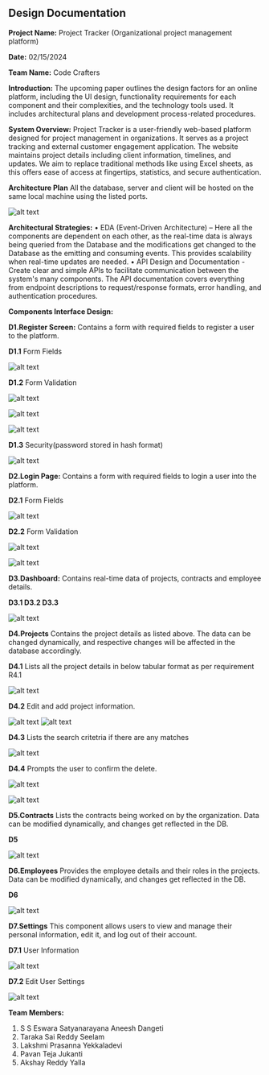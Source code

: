 ## Design Documentation

**Project Name:** Project Tracker (Organizational project management platform)

**Date:** 02/15/2024 

**Team Name:** Code Crafters


**Introduction:**
    The upcoming paper outlines the design factors for an online platform, including the UI design, functionality requirements for each component and their complexities, and the technology tools used. It includes architectural plans and development process-related procedures.

**System Overview:**
    Project Tracker is a user-friendly web-based platform designed for project management in organizations. It serves as a project tracking and external customer engagement application. The website maintains project details including client information, timelines, and updates. We aim to replace traditional methods like using Excel sheets, as this offers ease of access at fingertips, statistics, and secure authentication.

**Architecture Plan**
    All the database, server and client will be hosted on the same local machine using the listed ports.

   ![alt text](<Architectural Plan.png>)



**Architectural Strategies:**
    • EDA (Event-Driven Architecture) – Here all the components are dependent on each other, as the real-time data is always being queried from the Database and the modifications get changed to the Database as the emitting and consuming events. This provides scalability when real-time updates are needed.
    • API Design and Documentation - Create clear and simple APIs to facilitate communication between the system's many components. The API documentation covers everything from endpoint descriptions to request/response formats, error handling, and authentication procedures.


**Components Interface Design:**

    
**D1.Register Screen:** Contains a form with required fields to register a user to the platform.


**D1.1** Form Fields

![alt text](<Register Form.png>)


**D1.2** Form Validation

![alt text](<Regiter Form Validation-1.png>) 

![alt text](<Regiter Form Validation-2.png>)

![alt text](<Regiter Form Validation-3.png>)


**D1.3** Security(password stored in hash format)

![alt text](<Register Form Security.png>)


**D2.Login Page:** Contains a form with required fields to login a user into the platform.

**D2.1** Form Fields

![alt text](<Login Form.png>)


**D2.2** Form Validation

![alt text](<Login Form Validation-1.png>) 

![alt text](<Login Form Validation-2.png>)


**D3.Dashboard:** Contains real-time data of projects, contracts and employee details.

**D3.1 D3.2 D3.3**

![alt text](dashboard.png)


**D4.Projects** Contains the project details as listed above. The data can be changed dynamically, and respective changes will be affected in the database accordingly.

**D4.1** Lists all the project details in below tabular format as per requirement R4.1

![alt text](projects.png)

**D4.2** Edit and add project information.

![alt text](<Add project information.png>)
![alt text](<Edit Project Information.png>)

**D4.3** Lists the search critetria if there are any matches

![alt text](search.jpg)

**D4.4** Prompts the user to confirm the delete.

![alt text](Delete.jpg)

![alt text](<item deleted.jpg>)

**D5.Contracts** Lists the contracts being worked on by the organization. Data can be modified dynamically, and changes get reflected in the DB.

**D5**

![alt text](contracts.png)


**D6.Employees** Provides the employee details and their roles in the projects. Data can be modified dynamically, and changes get reflected in the DB.


**D6**

![alt text](employees.png)


**D7.Settings** This component allows users to view and manage their personal information, edit it, and log out of their account.

**D7.1** User Information

![alt text](<user settings.png>)

**D7.2** Edit User Settings

![alt text](<edit user.png>)


**Team Members:**
1.	S S Eswara Satyanarayana Aneesh Dangeti
2.	Taraka Sai Reddy Seelam
3.	Lakshmi Prasanna Yekkaladevi
4.	Pavan Teja Jukanti
5.	Akshay Reddy Yalla
